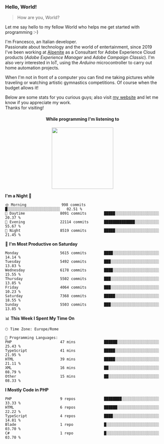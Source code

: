 ### Hello, World!

> How are you, World?

Let me say hello to my fellow World who helps me get started with programming :-)

I'm Francesco, an Italian developer.  
Passionate about technology and the world of entertainment, since 2019 I've been working at [Alpenite](https://www.alpenite.com) as a Consultant for Adobe Experience Cloud products (*Adobe Experience Manager* and *Adobe Campaign Classic*). I'm also very interested in IoT, using the *Arduino* microcontroller to carry out home automation projects.

When I'm not in front of a computer you can find me taking pictures while traveling or watching artistic gymnastics competitions. Of course when the budget allows it!

Below are some stats for you curious guys; also visit [my website](https://www.francescorega.eu) and let me know if you appreciate my work.  
Thanks for visiting!

<div align="center">
  <h4>While programming I'm listening to</h4>
  <a href="https://apps.francescorega.eu/now-playing/11147232609" target="_blank"><img src="https://apps.francescorega.eu/now-playing/11147232609" width="200"></a>
</div>

<!--START_SECTION:waka-->
**I'm a Night 🦉** 

```text
🌞 Morning                998 commits         █░░░░░░░░░░░░░░░░░░░░░░░░   02.51 % 
🌆 Daytime                8091 commits        █████░░░░░░░░░░░░░░░░░░░░   20.37 % 
🌃 Evening                22114 commits       ██████████████░░░░░░░░░░░   55.67 % 
🌙 Night                  8519 commits        █████░░░░░░░░░░░░░░░░░░░░   21.45 % 
```
📅 **I'm Most Productive on Saturday** 

```text
Monday                   5615 commits        ████░░░░░░░░░░░░░░░░░░░░░   14.14 % 
Tuesday                  5492 commits        ███░░░░░░░░░░░░░░░░░░░░░░   13.83 % 
Wednesday                6178 commits        ████░░░░░░░░░░░░░░░░░░░░░   15.55 % 
Thursday                 5502 commits        ███░░░░░░░░░░░░░░░░░░░░░░   13.85 % 
Friday                   4064 commits        ███░░░░░░░░░░░░░░░░░░░░░░   10.23 % 
Saturday                 7368 commits        █████░░░░░░░░░░░░░░░░░░░░   18.55 % 
Sunday                   5503 commits        ███░░░░░░░░░░░░░░░░░░░░░░   13.85 % 
```


📊 **This Week I Spent My Time On** 

```text
🕑︎ Time Zone: Europe/Rome

💬 Programming Languages: 
PHP                      47 mins             ██████░░░░░░░░░░░░░░░░░░░   25.43 % 
TypeScript               41 mins             █████░░░░░░░░░░░░░░░░░░░░   21.95 % 
HTML                     39 mins             █████░░░░░░░░░░░░░░░░░░░░   21.11 % 
XML                      16 mins             ██░░░░░░░░░░░░░░░░░░░░░░░   08.79 % 
Other                    15 mins             ██░░░░░░░░░░░░░░░░░░░░░░░   08.33 % 
```

**I Mostly Code in PHP** 

```text
PHP                      9 repos             ████████░░░░░░░░░░░░░░░░░   33.33 % 
HTML                     6 repos             ██████░░░░░░░░░░░░░░░░░░░   22.22 % 
TypeScript               4 repos             ████░░░░░░░░░░░░░░░░░░░░░   14.81 % 
Blade                    1 repo              █░░░░░░░░░░░░░░░░░░░░░░░░   03.70 % 
C#                       1 repo              █░░░░░░░░░░░░░░░░░░░░░░░░   03.70 % 
```




<!--END_SECTION:waka-->

